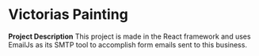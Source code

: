 <h1>Victorias Painting</h1>

**Project Description**
This project is made in the React framework and uses EmailJs as its SMTP tool to accomplish form emails sent to this business. 
